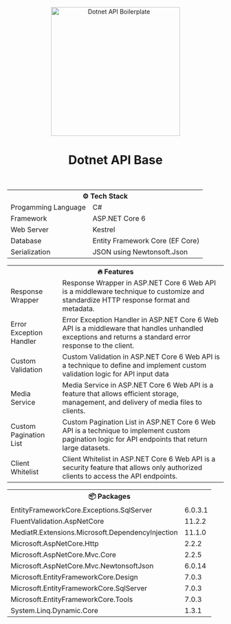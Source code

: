 <div align="center"><img src="https://d585tldpucybw.cloudfront.net/sfimages/default-source/default-album/t-com_netcore_770px.png?sfvrsn=44c053c4_0" width="300px" alt="Dotnet API Boilerplate"></div>
<h1 align="center">Dotnet API Base</h1>
<br/>

<table>
<tr><th colspan="2">⚙️ Tech Stack</th></tr>
<tr><td>Progamming Language</td><td>C#</td></tr>
<tr><td>Framework</td><td>ASP.NET Core 6</td></tr>
<tr><td>Web Server</td><td>Kestrel</td></tr>
<tr><td>Database</td><td>Entity Framework Core (EF Core)</td></tr>
<tr><td>Serialization</td><td>JSON using Newtonsoft.Json</td></tr>
</table>

<table>
<tr><th colspan="2">🔥 Features</th></tr>
<tr><td>Response Wrapper</td><td>Response Wrapper in ASP.NET Core 6 Web API is a middleware technique to customize and standardize HTTP response format and metadata.</td></tr>
<tr><td>Error Exception Handler</td><td>Error Exception Handler in ASP.NET Core 6 Web API is a middleware that handles unhandled exceptions and returns a standard error response to the client.</td></tr>
<tr><td>Custom Validation</td><td>Custom Validation in ASP.NET Core 6 Web API is a technique to define and implement custom validation logic for API input data</td></tr>
<tr><td>Media Service</td><td>Media Service in ASP.NET Core 6 Web API is a feature that allows efficient storage, management, and delivery of media files to clients.</td></tr>
<tr><td>Custom Pagination List</td><td>Custom Pagination List in ASP.NET Core 6 Web API is a technique to implement custom pagination logic for API endpoints that return large datasets.</td></tr>
<tr><td>Client Whitelist</td><td>Client Whitelist in ASP.NET Core 6 Web API is a security feature that allows only authorized clients to access the API endpoints.</td></tr>
</table>

<table>
<tr><th colspan="2">📦 Packages</th></tr>
<tr><td>EntityFrameworkCore.Exceptions.SqlServer</td><td>6.0.3.1</td></tr>
<tr><td>FluentValidation.AspNetCore</td><td>11.2.2</td></tr>
<tr><td>MediatR.Extensions.Microsoft.DependencyInjection</td><td>11.1.0</td></tr>
<tr><td>Microsoft.AspNetCore.Http</td><td>2.2.2</td></tr>
<tr><td>Microsoft.AspNetCore.Mvc.Core</td><td>2.2.5</td></tr>
<tr><td>Microsoft.AspNetCore.Mvc.NewtonsoftJson</td><td>6.0.14</td></tr>
<tr><td>Microsoft.EntityFrameworkCore.Design</td><td>7.0.3</td></tr>
<tr><td>Microsoft.EntityFrameworkCore.SqlServer</td><td>7.0.3</td></tr>
<tr><td>Microsoft.EntityFrameworkCore.Tools</td><td>7.0.3</td></tr>
<tr><td>System.Linq.Dynamic.Core</td><td>1.3.1</td></tr>
</table>
